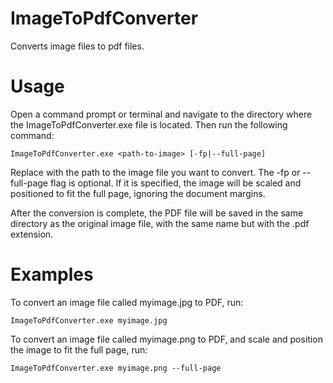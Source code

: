 # ImageToPdfConverter
Converts image files to pdf files.


# Usage
Open a command prompt or terminal and navigate to the directory where the ImageToPdfConverter.exe file is located. Then run the following command:

    ImageToPdfConverter.exe <path-to-image> [-fp|--full-page]

Replace <path-to-image> with the path to the image file you want to convert. The -fp or --full-page flag is optional. If it is specified, the image will be scaled and positioned to fit the full page, ignoring the document margins.

After the conversion is complete, the PDF file will be saved in the same directory as the original image file, with the same name but with the .pdf extension.

# Examples
To convert an image file called myimage.jpg to PDF, run:

    ImageToPdfConverter.exe myimage.jpg

To convert an image file called myimage.png to PDF, and scale and position the image to fit the full page, run:

    ImageToPdfConverter.exe myimage.png --full-page

